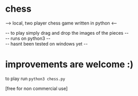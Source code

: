 # chess
--> local, two player chess game written in python <--

 -- to play simply drag and drop the images of the pieces --  
 -- runs on python3 --  
 -- hasnt been tested on windows yet --  

# improvements are welcome :)   
to play run `python3 chess.py`


[free for non commercial use]
